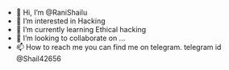 - 👋 Hi, I’m @RaniShailu
- 👀 I’m interested in Hacking
- 🌱 I’m currently learning Ethical hacking
- 💞️ I’m looking to collaborate on ...
- 📫 How to reach me you can find me on telegram. telegram id @Shail42656

<!---
RaniShailu/RaniShailu is a ✨ special ✨ repository because its `README.md` (this file) appears on your GitHub profile.
You can click the Preview link to take a look at your changes.
--->
